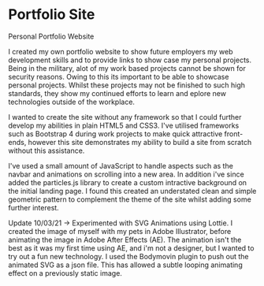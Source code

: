 # Portfolio Site

Personal Portfolio Website

I created my own portfolio website to show future employers my web development skills and to provide links to show case my personal projects. Being in the military, alot of my work based projects cannot be shown for security reasons. Owing to this its important to be able to showcase personal projects. Whilst these projects may not be finished to such high standards, they show my continued efforts to learn and eplore new technologies outside of the workplace.

I wanted to create the site without any framework so that I could further develop my abilities in plain HTML5 and CSS3. I've utilised frameworks such as Bootstrap 4 during work projects to make quick attractive front-ends, however this site demonstrates my ability to build a site from scratch without this assistance. 

I've used a small amount of JavaScript to handle aspects such as the navbar and animations on scrolling into a new area. In addition i've since added the particles.js library to create a custom intractive background on the initial landing page. I found this created an understated clean and simple geometric pattern to complement the theme of the site whilst adding some further interest.

Update 10/03/21 -> Experimented with SVG Animations using Lottie. I created the image of myself with my pets in Adobe Illustrator, before animating the image in Adobe After Effects (AE). The animation isn't the best as it was my first time using AE, and i'm not a designer, but I wanted to try out a fun new technology. I used the Bodymovin plugin to push out the animated SVG as a json file. This has allowed a subtle looping animating effect on a previously static image.
